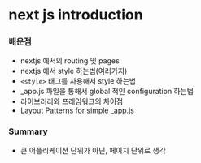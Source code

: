 # next js introduction

### 배운점

- nextjs 에서의 routing 및 pages
- nextjs 에서 style 하는법(여러가지)
- `<style>` 태그를 사용해서 style 하는법
- _app.js 파일을 통해서 global 적인 configuration 하는법
- 라이브러리와 프레임워크의 차이점
- Layout Patterns for simple _app.js


### Summary

- 큰 어플리케이션 단위가 아닌, 페이지 단위로 생각
